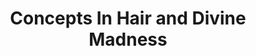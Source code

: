 ---
title: "Concepts In Hair and Divine Madness"
url: /syracuse/concepts-in-hair-and-divine-madness/
shop: Friseur
---